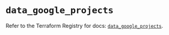 # `data_google_projects`

Refer to the Terraform Registry for docs: [`data_google_projects`](https://registry.terraform.io/providers/hashicorp/google-beta/6.23.0/docs/data-sources/google_projects).
